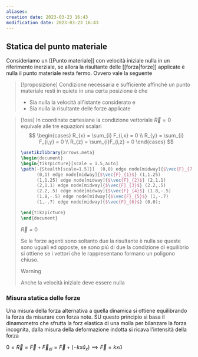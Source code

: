 ```yaml
---
aliases: 
creation date: 2023-03-23 16:43
modification date: 2023-03-23 16:43
---
```

## Statica del punto materiale
Consideriamo un [[Punto materiale]] con velocità iniziale nulla in un riferimento inerziale, se allora la risultante delle [[forza|forze]] applicate è nulla il punto materiale resta fermo. Ovvero vale la seguente

>[!proposizione]
>Condizione necessaria e sufficiente affinchè un punto materiale resti in quiete in una certa posizione è che
>- Sia nulla la velocità all'istante considerato e
>- Sia nulla la risultante delle forze applicate

>[!oss]
>In coordinate cartesiane la condizione vettoriale $\vec{R}= 0$ equivale alle tre equazioni scalari
>$$ \begin{cases}
>R_{x} = \sum_{i} F_{i,x} = 0 \\
>R_{y} = \sum_{i} F_{i,y} = 0 \\
>R_{z} = \sum_{i}F_{i,z} = 0
>\end{cases} $$
>
> ```tikz
> \usetikzlibrary{arrows.meta}
>\begin{document}
>\begin{tikzpicture}[scale = 1.5,auto]
>\path[-{Stealth[scale=1.5]}]  (0,0) edge node[midway]{$\vec{F}_{7}$} (0,1)
>		(0,1) edge node[midway]{$\vec{F}_{1}$} (1,1.25)
>		(1,1.25) edge node[midway]{$\vec{F}_{2}$} (2,1.1)
>		(2,1.1) edge node[midway]{$\vec{F}_{3}$} (2.2,.5)
>		(2.2,.5) edge node[midway]{$\vec{F}_{4}$} (1.8,-.5)
>		(1.8,-.5) edge node[midway]{$\vec{F}_{5}$} (1,-.7)
>		(1,-.7) edge node[midway]{$\vec{F}_{6}$} (0,0);
>
>\end{tikzpicture}
>\end{document}
>```
>$\vec{R} =0$
> 
>Se le forze  agenti sono soltanto due la risultante è nulla se queste sono uguali ed opposte, se sono piú di due la condizione di equilibrio si ottiene se i vettori che le rappresentano formano un poligono chiuso.
>
>>[!warning]
>>Anche la velocità iniziale deve essere nulla
>
>

### Misura statica delle forze
Una misura della forza alternativa a quella dinamica si ottiene equilibrando la forza da misurare con forza note. SU questo principio si basa il dinamometro che sfrutta la forz elastica di una molla per bilanzare la forza incognita, dalla misura della deformazione indotta si ricava l'intensità della forza

$0 = \vec{R} = \vec{F} + \vec{F}_{el} = \vec{F} + (-kx\hat{u}_{x}) \implies \vec{F} = kx\hat{u}$

